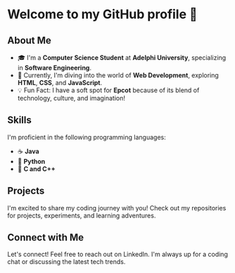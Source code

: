 # Welcome to my GitHub profile 👋

## About Me
- 🎓 I'm a **Computer Science Student** at **Adelphi University**, specializing in **Software Engineering**.
- 🌱 Currently, I'm diving into the world of **Web Development**, exploring **HTML**, **CSS**, and **JavaScript**.
- 💡 Fun Fact: I have a soft spot for **Epcot** because of its blend of technology, culture, and imagination!

## Skills
I'm proficient in the following programming languages:
- ☕ **Java**
- 🐍 **Python**
- 🔢 **C and C++**

## Projects
I'm excited to share my coding journey with you! Check out my repositories for projects, experiments, and learning adventures.

## Connect with Me
Let's connect! Feel free to reach out on LinkedIn. I'm always up for a coding chat or discussing the latest tech trends.


<!-- 
### Hi there 👋

My Name is Aidan McNamara,

I'm not quite sure of what to specialize in but I am interested in Web, Mobile and Application devlopment 


**Aidmac88992/Aidmac88992** is a ✨ _special_ ✨ repository because its `README.md` (this file) appears on your GitHub profile.

Here are some ideas to get you started:

- 🔭 I’m currently working on ...
- 🌱 I’m currently learning ...
- 👯 I’m looking to collaborate on ...
- 🤔 I’m looking for help with ...
- 💬 Ask me about ...
- 📫 How to reach me: ...
- 😄 Pronouns: ...

-->
